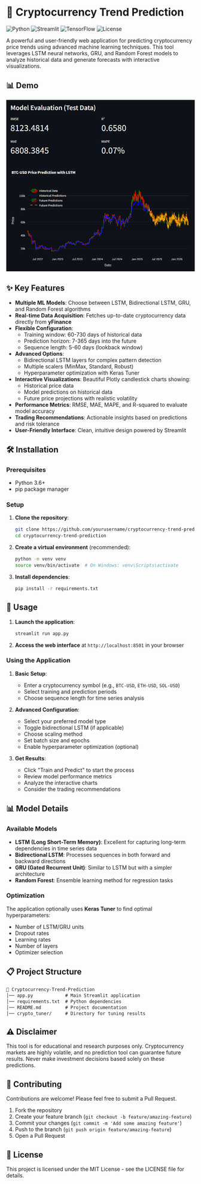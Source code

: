 # 🚀 Cryptocurrency Trend Prediction

![Python](https://img.shields.io/badge/Python-3.6+-blue.svg)
![Streamlit](https://img.shields.io/badge/Streamlit-1.0+-red.svg)
![TensorFlow](https://img.shields.io/badge/TensorFlow-2.0+-orange.svg)
![License](https://img.shields.io/badge/License-MIT-green.svg)

A powerful and user-friendly web application for predicting cryptocurrency price trends using advanced machine learning techniques. This tool leverages LSTM neural networks, GRU, and Random Forest models to analyze historical data and generate forecasts with interactive visualizations.

## 📊 Demo
![Demo Screenshot](<demo/Demo app.png>)

## ✨ Key Features

- **Multiple ML Models**: Choose between LSTM, Bidirectional LSTM, GRU, and Random Forest algorithms
- **Real-time Data Acquisition**: Fetches up-to-date cryptocurrency data directly from **yFinance**
- **Flexible Configuration**:
  - Training window: 60-730 days of historical data
  - Prediction horizon: 7-365 days into the future
  - Sequence length: 5-60 days (lookback window)
- **Advanced Options**:
  - Bidirectional LSTM layers for complex pattern detection
  - Multiple scalers (MinMax, Standard, Robust)
  - Hyperparameter optimization with Keras Tuner
- **Interactive Visualizations**: Beautiful Plotly candlestick charts showing:
  - Historical price data
  - Model predictions on historical data
  - Future price projections with realistic volatility
- **Performance Metrics**: RMSE, MAE, MAPE, and R-squared to evaluate model accuracy
- **Trading Recommendations**: Actionable insights based on predictions and risk tolerance
- **User-Friendly Interface**: Clean, intuitive design powered by Streamlit

## 🛠️ Installation

### Prerequisites

- Python 3.6+
- pip package manager

### Setup

1. **Clone the repository**:
   ```bash
   git clone https://github.com/yourusername/cryptocurrency-trend-prediction.git
   cd cryptocurrency-trend-prediction
   ```

2. **Create a virtual environment** (recommended):
   ```bash
   python -m venv venv
   source venv/bin/activate  # On Windows: venv\Scripts\activate
   ```

3. **Install dependencies**:
   ```bash
   pip install -r requirements.txt
   ```

## 🚀 Usage

1. **Launch the application**:
   ```bash
   streamlit run app.py
   ```

2. **Access the web interface** at `http://localhost:8501` in your browser

### Using the Application

1. **Basic Setup**:
   - Enter a cryptocurrency symbol (e.g., `BTC-USD`, `ETH-USD`, `SOL-USD`)
   - Select training and prediction periods
   - Choose sequence length for time series analysis

2. **Advanced Configuration**:
   - Select your preferred model type
   - Toggle bidirectional LSTM (if applicable)
   - Choose scaling method
   - Set batch size and epochs
   - Enable hyperparameter optimization (optional)

3. **Get Results**:
   - Click "Train and Predict" to start the process
   - Review model performance metrics
   - Analyze the interactive charts
   - Consider the trading recommendations

## 📊 Model Details

### Available Models

- **LSTM (Long Short-Term Memory)**: Excellent for capturing long-term dependencies in time series data
- **Bidirectional LSTM**: Processes sequences in both forward and backward directions
- **GRU (Gated Recurrent Unit)**: Similar to LSTM but with a simpler architecture
- **Random Forest**: Ensemble learning method for regression tasks

### Optimization

The application optionally uses **Keras Tuner** to find optimal hyperparameters:
- Number of LSTM/GRU units
- Dropout rates
- Learning rates
- Number of layers
- Optimizer selection

## 📋 Project Structure

```
📂 Cryptocurrency-Trend-Prediction
│── app.py            # Main Streamlit application
│── requirements.txt  # Python dependencies
│── README.md         # Project documentation
│── crypto_tuner/     # Directory for tuning results
```

## ⚠️ Disclaimer

This tool is for educational and research purposes only. Cryptocurrency markets are highly volatile, and no prediction tool can guarantee future results. Never make investment decisions based solely on these predictions.

## 🤝 Contributing

Contributions are welcome! Please feel free to submit a Pull Request.

1. Fork the repository
2. Create your feature branch (`git checkout -b feature/amazing-feature`)
3. Commit your changes (`git commit -m 'Add some amazing feature'`)
4. Push to the branch (`git push origin feature/amazing-feature`)
5. Open a Pull Request

## 📜 License

This project is licensed under the MIT License - see the LICENSE file for details.